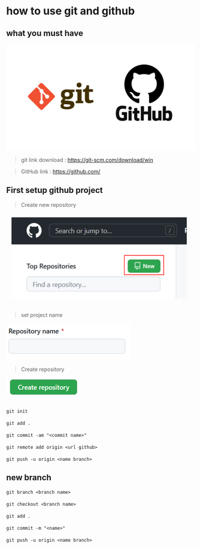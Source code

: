 # how to use git and github

## what you must have

![Alt text]( https://github.com/01134K/How-to-use-git-and-GitHub/blob/master/pic/git-github.png?raw=true )
> git link download : https://git-scm.com/download/win

> GitHub link : https://github.com/

## First setup github project


> Create new repository

![Alt text]( https://github.com/01134K/How-to-use-git-and-GitHub/blob/master/pic/new2.png?raw=true )

> set project name

![Alt text]( https://github.com/01134K/How-to-use-git-and-GitHub/blob/master/pic/reponame.png?raw=true )

> Create repository

![Alt text](https://github.com/01134K/How-to-use-git-and-GitHub/blob/master/pic/crepo.png?raw=true)



```

git init

git add .

git commit -am "<commit name>"

git remote add origin <url github>

git push -u origin <name branch>

```
## new branch
```
git branch <branch name>

git checkout <branch name>

git add .

git commit -m "<name>"

git push -u origin <name branch>

```